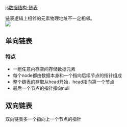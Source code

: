 [js数据结构-链表](https://segmentfault.com/a/1190000017569816)  


链表逻辑上相邻的元素物理地址不一定相邻。    
![](https://i.loli.net/2019/12/20/L1tIa4gx3GWfV7p.png)
## 单向链表   
### 特点  
- 一组任意内存空间存储数据元素   
- 每个node都由数据本身和一个指向后续节点的指针组成   
- 整个链表的存取从head开始，head指向第一个节点   
- 最后一个节点的指针指向null
## 双向链表   
双向链表多一个指向上一个节点的指针   
